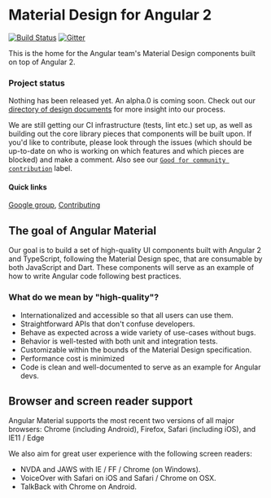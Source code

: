 # Material Design for Angular 2

[![Build Status](https://travis-ci.org/angular/material2.svg?branch=master)](https://travis-ci.org/angular/material2)
[![Gitter](https://badges.gitter.im/angular/material2.svg)](https://gitter.im/angular/material2?utm_source=badge&utm_medium=badge&utm_campaign=pr-badge)

This is the home for the Angular team's Material Design components built on top of Angular 2.

### Project status
Nothing has been released yet. An alpha.0 is coming soon.
Check out our [directory of design documents](https://github.com/angular/material2/wiki/Design-doc-directory) for more insight into our process.

We are still getting our CI infrastructure (tests, lint etc.) set up, as well as building out
the core library pieces that components will be built upon. If you'd like to contribute,
please look through the issues (which should be up-to-date on who is working on which features and
which pieces are blocked) and make a comment. 
Also see our [`Good for community contribution`](https://github.com/angular/material2/issues?q=is%3Aissue+is%3Aopen+label%3A%22good+for+community+contribution%22) label.

#### Quick links
[Google group](https://groups.google.com/forum/#!forum/angular-material2),
[Contributing](https://github.com/angular/material2/blob/master/CONTRIBUTING.md)

## The goal of Angular Material
Our goal is to build a set of high-quality UI components built with Angular 2 and TypeScript, 
following the Material Design spec, that are consumable by both JavaScript and Dart. These 
components will serve as an example of how to write Angular code following best practices.

### What do we mean by "high-quality"?
* Internationalized and accessible so that all users can use them.
* Straightforward APIs that don't confuse developers.
* Behave as expected across a wide variety of use-cases without bugs.
* Behavior is well-tested with both unit and integration tests.
* Customizable within the bounds of the Material Design specification.
* Performance cost is minimized 
* Code is clean and well-documented to serve as an example for Angular devs.

## Browser and screen reader support
Angular Material supports the most recent two versions of all major browsers: 
Chrome (including Android), Firefox, Safari (including iOS), and IE11 / Edge

We also aim for great user experience with the following screen readers:
* NVDA and JAWS with IE / FF / Chrome (on Windows).
* VoiceOver with Safari on iOS and Safari / Chrome on OSX.
* TalkBack with Chrome on Android.

